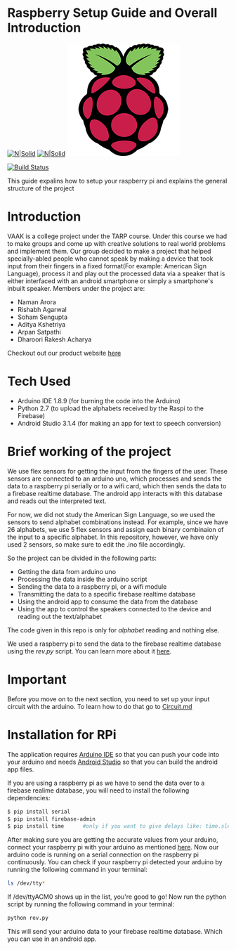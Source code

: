 # Raspberry Setup Guide and Overall Introduction
[![N|Solid](https://i.ebayimg.com/images/g/pT0AAOSwX~dWmbz4/s-l300.jpg)](https://www.arduino.cc/)
[![N|Solid](https://s3.amazonaws.com/ionic-marketplace/ionic-2-firebase-auth-starter/icon.png)](https://firebase.google.com/)
[![N|Solid](https://raw.githubusercontent.com/iiiypuk/rpi-icon/master/256.png)](https://www.raspberrypi.org/)

[![Build Status](https://travis-ci.org/joemccann/dillinger.svg?branch=master)](https://travis-ci.org/joemccann/dillinger)

This guide expalins how to setup your raspberry pi and explains the general structure of the project

# Introduction
VAAK is a college project under the TARP course. Under this course we had to make groups and come up with creative solutions to real world problems and implement them. Our group decided to make a project that helped specially-abled people who cannot speak by making a device that took input from their fingers in a fixed format(For example: American Sign Language), process it and play out the processed data via a speaker that is either interfaced with an android smartphone or simply a smartphone's inbuilt speaker. Members under the project are:

  - Naman Arora
  - Rishabh Agarwal
  - Soham Sengupta
  - Aditya Kshetriya
  - Arpan Satpathi
  - Dharoori Rakesh Acharya
  
  Checkout out our product website [here](https://arpan2798.github.io/Product_Showcase/index.html#home)
  
# Tech Used
- Arduino IDE 1.8.9 (for burning the code into the Arduino)
- Python 2.7 (to upload the alphabets received by the Raspi to the Firebase)
- Android Studio 3.1.4 (for making an app for text to speech conversion)
  
# Brief working of the project

We use flex sensors for getting the input from the fingers of the user. These sensors are connected to an arduino uno, which processes and sends the data to a raspberry pi serially or to a wifi card, which then sends the data to a firebase realtime database. The android app interacts with this database and reads out the interpreted text.

For now, we did not study the American Sign Language, so we used the sensors to send alphabet combinations instead.
For example, since we have 26 alphabets, we use 5 flex sensors and assign each binary combinaion of the input to a specific alphabet.
In this repository, however, we have only used 2 sensors, so make sure to edit the .ino file accordingly.


So the project can be divided in the following parts:
  - Getting the data from arduino uno
  - Processing the data inside the arduino script
  - Sending the data to a raspberry pi, or a wifi module
  - Transmitting the data to a specific firebase realtime database
  - Using the android app to consume the data from the database
  - Using the app to control the speakers connected to the device and reading out the text/alphabet

The code given in this repo is only for *alphabet* reading and nothing else.

We used a raspberry pi to send the data to the firebase realtime database using the *rev.py* script. You can learn more about it [here](https://www.instructables.com/id/Raspberry-Pi-Arduino-Serial-Communication/).

# Important
Before you move on to the next section, you need to set up your input circuit with the arduino. To learn how to do that go to [Circuit.md](https://github.com/Naman1997/VAAK-firebase-arduino-python_serial_comunication-/blob/master/Circuit.md)

# Installation for RPi

The application requires [Arduino IDE](https://www.microsoft.com/en-in/p/arduino-ide/9nblggh4rsd8?ocid=badge&rtc=1&activetab=pivot%3Aoverviewtab) so that you can push your code into your arduino and needs [Android Studio](https://developer.android.com/studio) so that you can build the android app files.

If you are using a raspberry pi as we have to send the data over to a firebase realime database, you will need to install the following dependencies:


```sh
$ pip install serial
$ pip install firebase-admin
$ pip install time      #only if you want to give delays like: time.sleep(3)
```

After making sure you are getting the accurate values from your arduino, connect your raspberry pi with your arduino as mentioned [here](https://www.instructables.com/id/Raspberry-Pi-Arduino-Serial-Communication/).
Now our arduino code is running on a serial connection on the raspberry pi continuously. You can check if your raspberry pi detected your arduino by running the following command in your terminal:

```sh
ls /dev/tty*
```
If /dev/ttyACM0 shows up in the list, you're good to go!
Now run the python script by running the following command in your terminal:
```sh
python rev.py
```
This will send your arduino data to your firebase realtime database. Which you can use in an android app.

